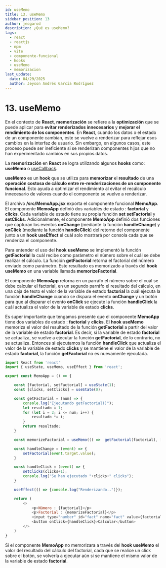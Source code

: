 ```yaml
---
id: useMemo
title: 13. useMemo
sidebar_position: 13
author: jeogarod
description: ¿Qué es useMemo?
tags:
  - react
  - reactjs
  - npm
  - vite
  - componente-funcional
  - hooks
  - useMemo
  - memorizacion
last_update:
  date: 04/29/2025
  author: Jeyson Andrés García Rodríguez
---
```


# 13. useMemo

En el contexto de **React**, **memorización** se refiere a la **optimización** que se puede aplicar para **evitar renderizados innecesarios** y **mejorar el rendimiento de los componentes**. En **React**, cuando los datos o el estado de un componente cambian, este se vuelve a renderizar para reflejar esos cambios en la interfaz de usuario. Sin embargo, en algunos casos, este proceso puede ser ineficiente si se renderizan componentes hijos que no han experimentado cambios en sus propios datos.

La **memorización** en **React** se logra utilizando algunos **hooks** como: **useMemo** o [useCallback](/docs/reactjs/useCallback.md).

**useMemo** es un **hook** que se utiliza para **memorizar** el **resultado** de una **operación costosa de cálculo entre re-renderizaciones de un componente funcional**. Esto ayuda a optimizar el rendimiento al evitar el recálculo innecesario de valores cuando el componente se vuelve a renderizar.

El archivo **/src/MemoApp.jsx** exporta el componente funcional **MemoApp**. El componente **MemoApp** definió dos variables de estado : **factorial** y **clicks**. Cada variable de estado tiene su propia función **set** **setFactorial** y **setClicks**. Adicionalmente, el componente **MemoApp** definió dos funciones que capturan los eventos **onChange** (mediante la función **handleChange**) y **onClick** (mediante la función **handleClick**) del retorno del componente junto a un **hook** **useEffect** el cuál solo mostrará por consola cada que se renderiza el componente. 

Para entender el uso del **hook** **useMemo** se implementó la función **getFactorial** la cuál recibe como parámetro el número sobre el cuál se debe realizar el cálculo. La función **getFactorial** retorna el factorial del número enviado como parámetro. Este resultado es memorizado a través del **hook** **useMemo** en una variable llamada **memorizeFactorial**.

El componente **MemoApp** retorna en un parráfo el número sobre el cuál se debe calcular el factorial, en un segundo parráfo el resultado del cálculo, en una caja de texto el valor de la variable de estado **factorial** la cuál ejecuta la función **handleChange** cuando se dispara el evento **onChange** y un botón para que al disparar el evento **onClick** se ejecute la función **handleClick** la cuál actualiza el valor de la variable de estado **clicks**. 

Es super importante que tengamos presente que el componente **MemoApp** tiene dos variables de estado : **factorial** y **clicks**. El **hook** **useMemo** memoriza el valor del resultado de la función **getFactorial** a partir del valor de la variable de estado **factorial**. Es decir, si la variable de estado **factorial** se actualiza, se vuelve a ejecutar la función **getFactorial**, de lo contrario, no se actualiza. Entonces si ejecutamos la función **handleClick** que actualiza el valor de la variable de estado **clicks** y se mantiene el valor de la variable de estado **factorial**, la función **getFactorial** no es nuevamente ejecutada. 

```javascript title="/src/MemoApp.jsx"
import React from 'react'
import { useState, useMemo, useEffect } from 'react';

export const MemoApp = () => {

    const [factorial, setFactorial] = useState(1);
    const [clicks, setClicks] = useState(0);

    const getFactorial = (num) => {
        console.log("Ejecutando getFactorial()");
        let resultado = 1;
        for (let i = 2; i <= num; i++) {
            resultado *= i;
        }
        return resultado;
    }

    const memorizeFactorial = useMemo(() =>  getFactorial(factorial), [factorial])

    const handleChange = (event) => {
        setFactorial(event.target.value);
    }

    const handleClick = (event) => {
        setClicks(clicks+1);
        console.log("Se han ejecutado "+clicks+" clicks");
    }

    useEffect(() => {console.log("Renderizando..")});

    return (
        <>
            <p>Número : {factorial}</p>
            <p>Factorial : {memorizeFactorial}</p>
            <input type="number" id="fact" name="fact" value={factorial} onChange={handleChange}/>
            <button onClick={handleClick}>Calcular</button>
        </>
    )
}
```

Si el componente **MemoApp** no memorizara a través del **hook** **useMemo** el valor del resultado del cálculo del factorial, cada que se realice un click sobre el botón, se volvería a ejecutar aún si se mantiene el mismo valor de la variable de estado **factorial**. 